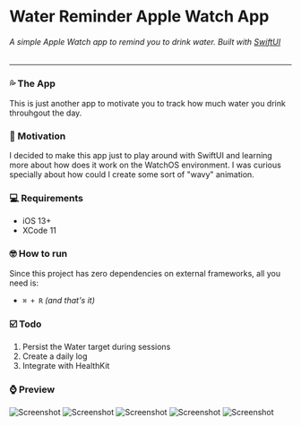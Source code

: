 # Water Reminder Apple Watch App

###### A simple Apple Watch app to remind you to drink water. Built with [SwiftUI](https://developer.apple.com/xcode/swiftui) 


--- 

### 💦 The App

This is just another app to motivate you to track how much water you drink throuhgout the day.

### 🌊 Motivation

I decided to make this app just to play around with SwiftUI and learning more about how does it work on the WatchOS environment. I was curious specially about how could I create some sort of "wavy" animation.

### 💻 Requirements
- iOS 13+
- XCode 11

### 🤓 How to run
Since this project has zero dependencies on external frameworks, all you need is:
- `⌘ + R` *(and that's it)*

### ☑️ Todo
1. Persist the Water target during sessions
2. Create a daily log
3. Integrate with HealthKit

### ⌚ Preview

![Screenshot](https://www.linkpicture.com/q/waterreminder0.png)
![Screenshot](https://www.linkpicture.com/q/waterreminder1_1.png)
![Screenshot](https://www.linkpicture.com/q/waterreminder2.png)
![Screenshot](https://www.linkpicture.com/q/waterreminder3.png)
![Screenshot](https://www.linkpicture.com/q/waterreminder4.png)
